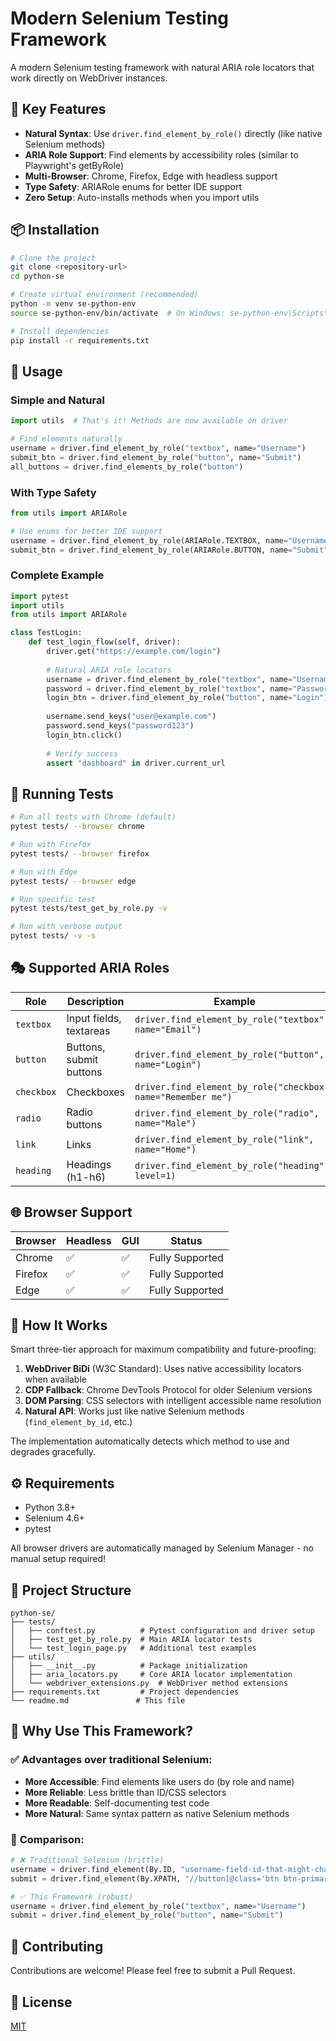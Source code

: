 # Modern Selenium Testing Framework

A modern Selenium testing framework with natural ARIA role locators that work directly on WebDriver instances.

## 🚀 **Key Features**

- **Natural Syntax**: Use `driver.find_element_by_role()` directly (like native Selenium methods)
- **ARIA Role Support**: Find elements by accessibility roles (similar to Playwright's getByRole)
- **Multi-Browser**: Chrome, Firefox, Edge with headless support
- **Type Safety**: ARIARole enums for better IDE support
- **Zero Setup**: Auto-installs methods when you import utils

## 📦 **Installation**

```bash
# Clone the project
git clone <repository-url>
cd python-se

# Create virtual environment (recommended)
python -m venv se-python-env
source se-python-env/bin/activate  # On Windows: se-python-env\Scripts\activate

# Install dependencies
pip install -r requirements.txt
```

## 🎯 **Usage**

### Simple and Natural
```python
import utils  # That's it! Methods are now available on driver

# Find elements naturally
username = driver.find_element_by_role("textbox", name="Username")
submit_btn = driver.find_element_by_role("button", name="Submit")
all_buttons = driver.find_elements_by_role("button")
```

### With Type Safety
```python
from utils import ARIARole

# Use enums for better IDE support
username = driver.find_element_by_role(ARIARole.TEXTBOX, name="Username")
submit_btn = driver.find_element_by_role(ARIARole.BUTTON, name="Submit")
```

### Complete Example
```python
import pytest
import utils
from utils import ARIARole

class TestLogin:
    def test_login_flow(self, driver):
        driver.get("https://example.com/login")
        
        # Natural ARIA role locators
        username = driver.find_element_by_role("textbox", name="Username")
        password = driver.find_element_by_role("textbox", name="Password")
        login_btn = driver.find_element_by_role("button", name="Login")
        
        username.send_keys("user@example.com")
        password.send_keys("password123")
        login_btn.click()
        
        # Verify success
        assert "dashboard" in driver.current_url
```

## 🧪 **Running Tests**

```bash
# Run all tests with Chrome (default)
pytest tests/ --browser chrome

# Run with Firefox
pytest tests/ --browser firefox  

# Run with Edge
pytest tests/ --browser edge

# Run specific test
pytest tests/test_get_by_role.py -v

# Run with verbose output
pytest tests/ -v -s
```

## 🎭 **Supported ARIA Roles**

| Role | Description | Example |
|------|-------------|---------|
| `textbox` | Input fields, textareas | `driver.find_element_by_role("textbox", name="Email")` |
| `button` | Buttons, submit buttons | `driver.find_element_by_role("button", name="Login")` |
| `checkbox` | Checkboxes | `driver.find_element_by_role("checkbox", name="Remember me")` |
| `radio` | Radio buttons | `driver.find_element_by_role("radio", name="Male")` |
| `link` | Links | `driver.find_element_by_role("link", name="Home")` |
| `heading` | Headings (h1-h6) | `driver.find_element_by_role("heading", level=1)` |

## 🌐 **Browser Support**

| Browser | Headless | GUI | Status |
|---------|----------|-----|--------|
| Chrome | ✅ | ✅ | Fully Supported |
| Firefox | ✅ | ✅ | Fully Supported |
| Edge | ✅ | ✅ | Fully Supported |

## 🔧 **How It Works**

Smart three-tier approach for maximum compatibility and future-proofing:

1. **WebDriver BiDi** (W3C Standard): Uses native accessibility locators when available
2. **CDP Fallback**: Chrome DevTools Protocol for older Selenium versions  
3. **DOM Parsing**: CSS selectors with intelligent accessible name resolution
4. **Natural API**: Works just like native Selenium methods (`find_element_by_id`, etc.)

The implementation automatically detects which method to use and degrades gracefully.

## ⚙️ **Requirements**

- Python 3.8+
- Selenium 4.6+
- pytest

All browser drivers are automatically managed by Selenium Manager - no manual setup required!

## 📁 **Project Structure**

```
python-se/
├── tests/
│   ├── conftest.py          # Pytest configuration and driver setup
│   ├── test_get_by_role.py  # Main ARIA locator tests
│   └── test_login_page.py   # Additional test examples
├── utils/
│   ├── __init__.py          # Package initialization
│   ├── aria_locators.py     # Core ARIA locator implementation
│   └── webdriver_extensions.py  # WebDriver method extensions
├── requirements.txt         # Project dependencies
└── readme.md               # This file
```

## 🎉 **Why Use This Framework?**

### ✅ **Advantages over traditional Selenium:**
- **More Accessible**: Find elements like users do (by role and name)
- **More Reliable**: Less brittle than ID/CSS selectors
- **More Readable**: Self-documenting test code
- **More Natural**: Same syntax pattern as native Selenium methods

### 📝 **Comparison:**
```python
# ❌ Traditional Selenium (brittle)
username = driver.find_element(By.ID, "username-field-id-that-might-change")
submit = driver.find_element(By.XPATH, "//button[@class='btn btn-primary submit-btn']")

# ✅ This Framework (robust)
username = driver.find_element_by_role("textbox", name="Username")
submit = driver.find_element_by_role("button", name="Submit")
```

## 🤝 **Contributing**

Contributions are welcome! Please feel free to submit a Pull Request.

## 📄 **License**

[MIT](https://choosealicense.com/licenses/mit/)